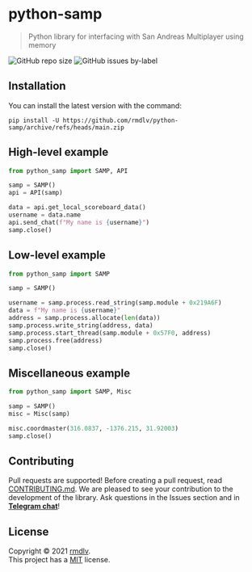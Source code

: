 # python-samp
>  Python library for interfacing with San Andreas Multiplayer using memory

![GitHub repo size](https://img.shields.io/github/repo-size/rmdlv/python-samp?style=flat-square)
![GitHub issues by-label](https://img.shields.io/github/issues/rmdlv/python-samp/bug?style=flat-square)

## Installation
You can install the latest version with the command:
```shell
pip install -U https://github.com/rmdlv/python-samp/archive/refs/heads/main.zip
```

## High-level example
```python
from python_samp import SAMP, API

samp = SAMP()
api = API(samp)

data = api.get_local_scoreboard_data()
username = data.name
api.send_chat(f"My name is {username}")
samp.close()
```

## Low-level example
```python
from python_samp import SAMP

samp = SAMP()

username = samp.process.read_string(samp.module + 0x219A6F)
data = f"My name is {username}"
address = samp.process.allocate(len(data))
samp.process.write_string(address, data)
samp.process.start_thread(samp.module + 0x57F0, address)
samp.process.free(address)
samp.close()
```

## Miscellaneous example
```python
from python_samp import SAMP, Misc

samp = SAMP()
misc = Misc(samp)

misc.coordmaster(316.0837, -1376.215, 31.92003)
samp.close()
```

## Contributing
Pull requests are supported! Before creating a pull request, read [CONTRIBUTING.md](https://github.com/rmdlv/python-samp/blob/main/CONTRIBUTING.md). We are pleased to see your contribution to the development of the library. Ask questions in the Issues section and in [**Telegram chat**](https://t.me/python_samp)!

## License
Copyright © 2021 [rmdlv](https://github.com/rmdlv).\
This project has a [MIT](https://github.com/rmdlv/python-samp/blob/main/LICENSE) license.